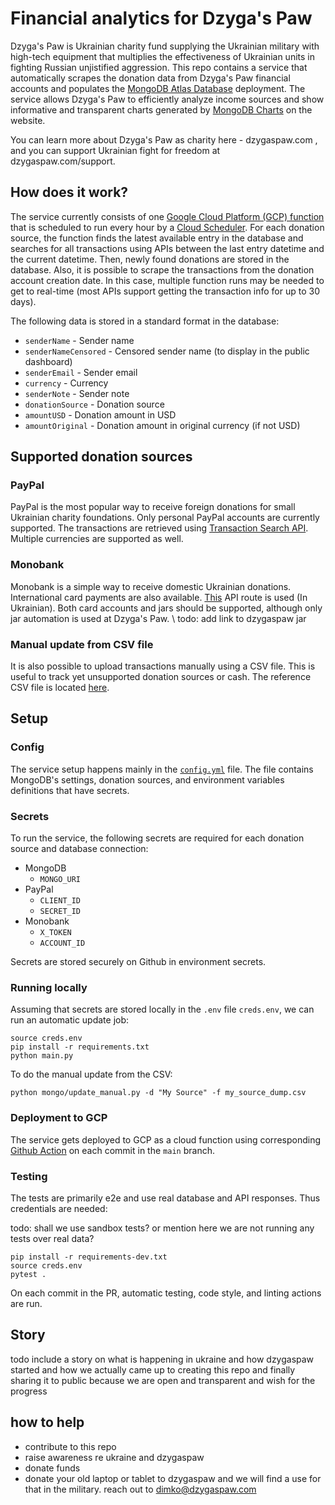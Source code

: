# Financial analytics for Dzyga's Paw

Dzyga's Paw is Ukrainian charity fund supplying the Ukrainian military with high-tech equipment that multiplies the effectiveness of Ukrainian units in fighting Russian unjistified aggression. This repo contains a service that automatically scrapes the donation data from Dzyga's Paw financial accounts and populates the [MongoDB Atlas Database](https://www.mongodb.com/atlas/database) deployment. The service allows Dzyga's Paw to efficiently analyze income sources and show informative and transparent charts generated by [MongoDB Charts](https://www.mongodb.com/products/charts) on the website. 

You can learn more about Dzyga's Paw as charity here - dzygaspaw.com , and you can support Ukrainian fight for freedom at dzygaspaw.com/support.

## How does it work?

The service currently consists of one [Google Cloud Platform (GCP) function](https://cloud.google.com/functions/docs/console-quickstart) that is scheduled to run every hour by a [Cloud Scheduler](https://cloud.google.com/scheduler). For each donation source, the function finds the latest available entry in the database and searches for all transactions using APIs between the last entry datetime and the current datetime. Then, newly found donations are stored in the database.
Also, it is possible to scrape the transactions from the donation account creation date. In this case, multiple function runs may be needed to get to real-time (most APIs support getting the transaction info for up to 30 days).

The following data is stored in a standard format in the database:

- `senderName` - Sender name
- `senderNameCensored` - Censored sender name (to display in the public dashboard)
- `senderEmail` - Sender email
- `currency` - Currency
- `senderNote` - Sender note
- `donationSource` - Donation source
- `amountUSD` - Donation amount in USD
- `amountOriginal` - Donation amount in original currency (if not USD)

## Supported donation sources

### PayPal

PayPal is the most popular way to receive foreign donations for small Ukrainian charity foundations. Only personal PayPal accounts are currently supported. The transactions are retrieved using [Transaction Search API](https://developer.paypal.com/docs/api/transaction-search/v1/). Multiple currencies are supported as well.

### Monobank

Monobank is a simple way to receive domestic Ukrainian donations. International card payments are also available. [This](https://api.monobank.ua/docs/#tag/Kliyentski-personalni-dani/paths/~1personal~1statement~1{account}~1{from}~1{to}/get) API route is used (In Ukrainian). Both card accounts and jars should be supported, although only jar automation is used at Dzyga's Paw. \\ todo: add link to dzygaspaw jar

### Manual update from CSV file

It is also possible to upload transactions manually using a CSV file. This is useful to track yet unsupported donation sources or cash. The reference CSV file is located [here](https://github.com/mxpoliakov/DzygaAnalytics/blob/main/tests/test_data/sample.csv).

## Setup

### Config

The service setup happens mainly in the [`config.yml`](https://github.com/mxpoliakov/DzygaAnalytics/blob/main/config.yml) file. The file contains MongoDB's settings, donation sources, and environment variables definitions that have secrets.

### Secrets
To run the service, the following secrets are required for each donation source and database connection:

- MongoDB
    - `MONGO_URI`
- PayPal
    - `CLIENT_ID`
    - `SECRET_ID`
- Monobank
    - `X_TOKEN`
    - `ACCOUNT_ID`

Secrets are stored securely on Github in environment secrets. 

### Running locally
Assuming that secrets are stored locally in the `.env` file `creds.env`, we can run an automatic update job:

```
source creds.env
pip install -r requirements.txt
python main.py
```

To do the manual update from the CSV:

```
python mongo/update_manual.py -d "My Source" -f my_source_dump.csv 
```

### Deployment to GCP

The service gets deployed to GCP as a cloud function using corresponding [Github Action](https://github.com/google-github-actions/deploy-cloud-functions) on each commit in the `main` branch. 

### Testing
The tests are primarily e2e and use real database and API responses. Thus credentials are needed:

todo: shall we use sandbox tests? or mention here we are not running any tests over real data?

```
pip install -r requirements-dev.txt
source creds.env
pytest .
```

On each commit in the PR, automatic testing, code style, and linting actions are run. 

## Story

todo include a story on what is happening in ukraine and how dzygaspaw started and how we actually came up to creating this repo and finally sharing it to public because we are open and transparent and wish for the progress

## how to help

- contribute to this repo
- raise awareness re ukraine and dzygaspaw
- donate funds 
- donate your old laptop or tablet to dzygaspaw and we will find a use for that in the military. reach out to dimko@dzygaspaw.com

